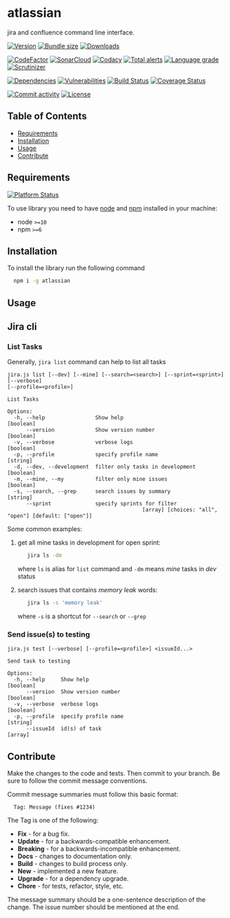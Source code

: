 # atlassian
jira and confluence command line interface.

[![Version][badge-vers]][npm]
[![Bundle size][npm-size-badge]][npm-size-url]
[![Downloads][npm-downloads-badge]][npm]

[![CodeFactor][codefactor-badge]][codefactor-url]
[![SonarCloud][sonarcloud-badge]][sonarcloud-url]
[![Codacy][codacy-badge]][codacy-url]
[![Total alerts][lgtm-alerts-badge]][lgtm-alerts-url]
[![Language grade][lgtm-lg-badge]][lgtm-lg-url]
[![Scrutinizer][scrutinizer-badge]][scrutinizer-url]

[![Dependencies][badge-deps]][npm]
[![Vulnerabilities][badge-vuln]](https://snyk.io/)
[![Build Status][tests-badge]][tests-url]
[![Coverage Status][badge-coverage]][url-coverage]

[![Commit activity][commit-activity-badge]][github]
[![License][badge-lic]][github]

## Table of Contents
  - [Requirements](#requirements)
  - [Installation](#installation)
  - [Usage](#usage)
  - [Contribute](#contribute)

## Requirements
[![Platform Status][appveyor-badge]][appveyor-url]

To use library you need to have [node](https://nodejs.org) and [npm](https://www.npmjs.com) installed in your machine:

* node `>=10`
* npm `>=6`

## Installation

To install the library run the following command

```bash
  npm i -g atlassian
```

## Usage

## Jira cli

### List Tasks

Generally, ```jira list``` command can help to list all tasks

```
jira.js list [--dev] [--mine] [--search=<search>] [--sprint=<sprint>] [--verbose]
[--profile=<profile>]

List Tasks

Options:
  -h, --help                Show help                                                 [boolean]
      --version             Show version number                                       [boolean]
  -v, --verbose             verbose logs                                              [boolean]
  -p, --profile             specify profile name                                       [string]
  -d, --dev, --development  filter only tasks in development                          [boolean]
  -m, --mine, --my          filter only mine issues                                   [boolean]
  -s, --search, --grep      search issues by summary                                   [string]
      --sprint              specify sprints for filter
                                           [array] [choices: "all", "open"] [default: ["open"]]
```

Some common examples:

1) get all mine tasks in development for open sprint:
   ```bash
      jira ls -dm
   ```
   where ```ls``` is alias for ```list``` command and ```-dm``` means *mine* tasks in *dev* status

2) search issues that contains *memory leak* words:
   ```bash
      jira ls -s 'memory leak'
   ```
   where ```-s``` is a shortcut for ```--search``` or ```--grep```

### Send issue(s) to testing

```
jira.js test [--verbose] [--profile=<profile>] <issueId...>

Send task to testing

Options:
  -h, --help     Show help                                                            [boolean]
      --version  Show version number                                                  [boolean]
  -v, --verbose  verbose logs                                                         [boolean]
  -p, --profile  specify profile name                                                  [string]
      --issueId  id(s) of task                                                          [array]
```

## Contribute

Make the changes to the code and tests. Then commit to your branch. Be sure to follow the commit message conventions.

Commit message summaries must follow this basic format:
```
  Tag: Message (fixes #1234)
```

The Tag is one of the following:
* **Fix** - for a bug fix.
* **Update** - for a backwards-compatible enhancement.
* **Breaking** - for a backwards-incompatible enhancement.
* **Docs** - changes to documentation only.
* **Build** - changes to build process only.
* **New** - implemented a new feature.
* **Upgrade** - for a dependency upgrade.
* **Chore** - for tests, refactor, style, etc.

The message summary should be a one-sentence description of the change. The issue number should be mentioned at the end.


[npm]: https://www.npmjs.com/package/atlassian
[github]: https://github.com/pustovitDmytro/atlassian
[coveralls]: https://coveralls.io/github/pustovitDmytro/atlassian?branch=master
[badge-deps]: https://img.shields.io/david/pustovitDmytro/atlassian.svg
[badge-vuln]: https://img.shields.io/snyk/vulnerabilities/npm/atlassian.svg?style=popout
[badge-vers]: https://img.shields.io/npm/v/atlassian.svg
[badge-lic]: https://img.shields.io/github/license/pustovitDmytro/atlassian.svg
[badge-coverage]: https://coveralls.io/repos/github/pustovitDmytro/atlassian/badge.svg?branch=master
[url-coverage]: https://coveralls.io/github/pustovitDmytro/atlassian?branch=master

[tests-badge]: https://img.shields.io/circleci/build/github/pustovitDmytro/atlassian
[tests-url]: https://app.circleci.com/pipelines/github/pustovitDmytro/atlassian

[codefactor-badge]: https://www.codefactor.io/repository/github/pustovitdmytro/atlassian/badge
[codefactor-url]: https://www.codefactor.io/repository/github/pustovitdmytro/atlassian

[commit-activity-badge]: https://img.shields.io/github/commit-activity/m/pustovitDmytro/atlassian

[scrutinizer-badge]: https://scrutinizer-ci.com/g/pustovitDmytro/atlassian/badges/quality-score.png?b=master
[scrutinizer-url]: https://scrutinizer-ci.com/g/pustovitDmytro/atlassian/?branch=master

[lgtm-lg-badge]: https://img.shields.io/lgtm/grade/javascript/g/pustovitDmytro/atlassian.svg?logo=lgtm&logoWidth=18
[lgtm-lg-url]: https://lgtm.com/projects/g/pustovitDmytro/atlassian/context:javascript

[lgtm-alerts-badge]: https://img.shields.io/lgtm/alerts/g/pustovitDmytro/atlassian.svg?logo=lgtm&logoWidth=18
[lgtm-alerts-url]: https://lgtm.com/projects/g/pustovitDmytro/atlassian/alerts/

[codacy-badge]: https://app.codacy.com/project/badge/Grade/8667aa23afaa4725854f098c4b5e8890
[codacy-url]: https://www.codacy.com/gh/pustovitDmytro/atlassian/dashboard?utm_source=github.com&amp;utm_medium=referral&amp;utm_content=pustovitDmytro/atlassian&amp;utm_campaign=Badge_Grade

[sonarcloud-badge]: https://sonarcloud.io/api/project_badges/measure?project=pustovitDmytro_atlassian&metric=alert_status
[sonarcloud-url]: https://sonarcloud.io/dashboard?id=pustovitDmytro_atlassian

[npm-downloads-badge]: https://img.shields.io/npm/dw/atlassian
[npm-size-badge]: https://img.shields.io/bundlephobia/min/atlassian
[npm-size-url]: https://bundlephobia.com/result?p=atlassian

[appveyor-badge]: https://ci.appveyor.com/api/projects/status/ux42y068m7c2yl2p/branch/master?svg=true
[appveyor-url]: https://ci.appveyor.com/project/pustovitDmytro/atlassian/branch/master


